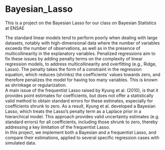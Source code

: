 # Bayesian_Lasso
This is a project on the Bayesian Lasso for our class on Bayesian Statistics at ENSAE


The standard linear models tend to perform poorly when dealing with large datasets, notably with high-dimensional data where the number of variables exceeds the number of observations, as well as in the presence of multicollinearity in the explanatory variables. Penalized regressions aim to fix these issues by adding penalty terms on the complexity of linear regression models, to address multicollinearity and overfitting (e.g., Ridge, Lasso). The penalty takes the form of a constraint in the regression equation, which reduces (shrinks) the coefficients’ values towards zero, and therefore penalizes the model for having too many variables. This is known as shrinkage or regularization. \
A main issue of the frequentist Lasso raised by Kyung et al. (2010), is that it provides point estimates for coefficients, but does not offer a statistically valid method to obtain standard errors for these estimates, especially for coefficients shrunk to zero. As a result, Kyung et al. developed a Bayesian Lasso, which treats the Lasso’s penalty term as a Laplace prior in a hierarchical model. This approach provides valid uncertainty estimates (e.g. standard errors) for all coefficients, including those shrunk to zero, thereby addressing a key limitation of the frequentist Lasso. \
In this project, we implement both a Bayesian and a frequentist Lasso, and compare their estimations, applied to several specific regression cases with simulated data.
